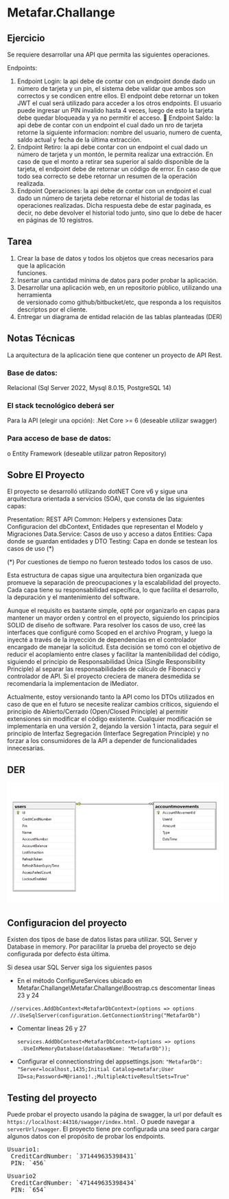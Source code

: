 # Metafar.Challange

## Ejercicio

Se requiere desarrollar una API que permita las siguientes operaciones.

Endpoints:
<ol>
  <li>Endpoint Login: la api debe de contar con un endpoint donde dado un número de
tarjeta y un pin, el sistema debe validar que ambos son correctos y se condicen entre
ellos. El endpoint debe retornar un token JWT el cual será utilizado para acceder a los
otros endpoints. El usuario puede ingresar un PIN invalido hasta 4 veces, luego de
esto la tarjeta debe quedar bloqueada y ya no permitir el acceso.
 Endpoint Saldo: la api debe de contar con un endpoint el cual dado un nro de tarjeta
retorne la siguiente informacion: nombre del usuario, numero de cuenta, saldo actual y
fecha de la última extracción.</li>
  <li>Endpoint Retiro: la api debe contar con un endpoint el cual dado un número de tarjeta
y un montón, le permita realizar una extracción. En caso de que el monto a retirar sea
superior al saldo disponible de la tarjeta, el endpoint debe de retornar un código de
error. En caso de que todo sea correcto se debe retornar un resumen de la operación
realizada.</li>
  <li>Endpoint Operaciones: la api debe de contar con un endpoint el cual dado un número
de tarjeta debe retornar el historial de todas las operaciones realizadas. Dicha
respuesta debe de estar paginada, es decir, no debe devolver el historial todo junto,
sino que lo debe de hacer en páginas de 10 registros.</li>
</ol>

## Tarea

1. Crear la base de datos y todos los objetos que creas necesarios para que la aplicación </br>
funciones.
2. Insertar una cantidad mínima de datos para poder probar la aplicación.</br>
3. Desarrollar una aplicación web, en un repositorio público, utilizando una herramienta</br>
de versionado como github/bitbucket/etc, que responda a los requisitos descriptos por
el cliente.</br>
4. Entregar un diagrama de entidad relación de las tablas planteadas (DER)</br>

## Notas Técnicas
La arquitectura de la aplicación tiene que contener un proyecto de API Rest.</br>

### Base de datos:
Relacional (Sql Server 2022, Mysql 8.0.15, PostgreSQL 14)

### El stack tecnológico deberá ser
Para la API (elegir una opción): .Net Core &gt;= 6 (deseable utilizar swagger)

### Para acceso de base de datos:
o Entity Framework (deseable utilizar patron Repository)


## Sobre El Proyecto

El proyecto se desarrolló utilizando dotNET Core v6 y sigue una arquitectura orientada a servicios (SOA), que consta de las siguientes capas:

Presentation: REST API
Common: Helpers y extensiones
Data: Configuracion del dbContext, Entidades que representan el Modelo y Migraciones
Data.Service: Casos de uso y acceso a datos
Entities: Capa donde se guardan entidades y DTO
Testing: Capa en donde se testean los casos de uso (*)

(*) Por cuestiones de tiempo no fueron testeado todos los casos de uso.

Esta estructura de capas sigue una arquitectura bien organizada que promueve la separación de preocupaciones y la escalabilidad del proyecto. Cada capa tiene su responsabilidad específica, lo que facilita el desarrollo, la depuración y el mantenimiento del software.

Aunque el requisito es bastante simple, opté por organizarlo en capas para mantener un mayor orden y control en el proyecto, siguiendo los principios SOLID de diseño de software. Para resolver los casos de uso, creé las interfaces que configuré como Scoped en el archivo Program, y luego la inyecté a través de la inyección de dependencias en el controlador encargado de manejar la solicitud. Esta decisión se tomó con el objetivo de reducir el acoplamiento entre clases y facilitar la mantenibilidad del código, siguiendo el principio de Responsabilidad Única (Single Responsibility Principle) al separar las responsabilidades de cálculo de Fibonacci y controlador de API. Si el proyecto creciera de manera desmedida se recomendaria la implementacion de IMediator.

Actualmente, estoy versionando tanto la API como los DTOs utilizados en caso de que en el futuro se necesite realizar cambios críticos, siguiendo el principio de Abierto/Cerrado (Open/Closed Principle) al permitir extensiones sin modificar el código existente. Cualquier modificación se implementaría en una versión 2, dejando la versión 1 intacta, para seguir el principio de Interfaz Segregación (Interface Segregation Principle) y no forzar a los consumidores de la API a depender de funcionalidades innecesarias.

## DER

![Texto alternativo](DER.jpg)

## Configuracion del proyecto

Existen dos tipos de base de datos listas para utilizar. SQL Server y Database in memory. Por paracilitar la prueba del proyecto se dejo configurada por defecto ésta última.

Si desea usar SQL Server siga los siguientes pasos

* En el método ConfigureServices ubicado en Metafar.Challange\Metafar.Challange\Boostrap.cs descomentar lineas 23 y 24

 ```
  //services.AddDbContext<MetafarDbContext>(options => options
  //.UseSqlServer(configuration.GetConnectionString("MetafarDb")
  ```

* Comentar lineas 26 y 27

  ```
  services.AddDbContext<MetafarDbContext>(options => options
   .UseInMemoryDatabase(databaseName: "MetafarDb"));
  ```

* Configurar el connectionstring del appsettings.json: `"MetafarDb": "Server=localhost,1435;Initial Catalog=metafar;User ID=sa;Password=M@riano1!.;MultipleActiveResultSets=True"`

## Testing del proyecto

Puede probar el proyecto usando la página de swagger, la url por default es `https://localhost:44316/swagger/index.html.` O puede navegar a `serverUrl/swagger`. El proyecto tiene pre configurada una seed para cargar algunos datos con el propósito 
de probar los endpoints.

<pre>
Usuario1:
 CreditCardNumber: `371449635398431`
 PIN: `456`
</pre>

<pre>
Usuario2
 CreditCardNumber: `471449635398434`
 PIN: `654`
</pre>

